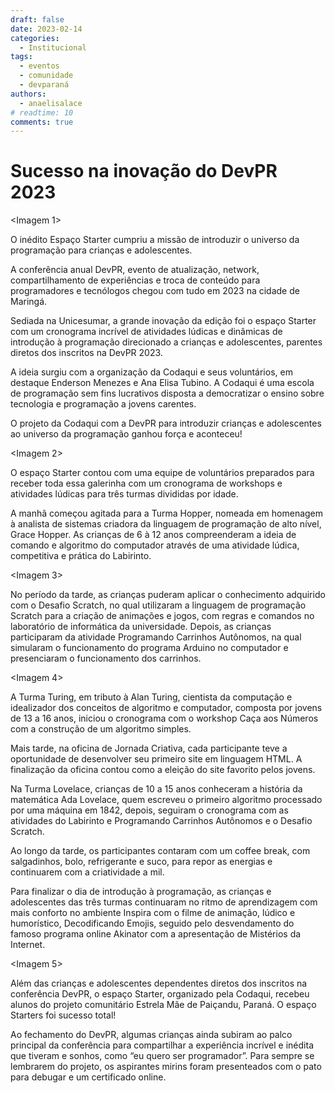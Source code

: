```yaml
---
draft: false 
date: 2023-02-14
categories:
  - Institucional
tags:
  - eventos
  - comunidade
  - devparaná
authors:
  - anaelisalace
# readtime: 10
comments: true
---
```


# Sucesso na inovação do DevPR 2023

<Imagem 1>

O inédito Espaço Starter cumpriu a missão de introduzir o universo da programação para crianças e adolescentes.

A conferência anual DevPR, evento de atualização, network, compartilhamento de experiências e troca de conteúdo para programadores e tecnólogos chegou com tudo em 2023 na cidade de Maringá.

<!-- more -->

Sediada na Unicesumar, a grande inovação da edição foi o espaço Starter com um cronograma incrível de atividades lúdicas e dinâmicas de introdução à programação direcionado a crianças e adolescentes, parentes diretos dos inscritos na DevPR 2023.

A ideia surgiu com a organização da Codaqui e seus voluntários, em destaque Enderson Menezes e Ana Elisa Tubino. A Codaqui é uma escola de programação sem fins lucrativos disposta a democratizar o ensino sobre tecnologia e programação a jovens carentes.

O projeto da Codaqui com a DevPR para introduzir crianças e adolescentes ao universo da programação ganhou força e aconteceu!

<Imagem 2>

O espaço Starter contou com uma equipe de voluntários preparados para receber toda essa galerinha com um cronograma de workshops e atividades lúdicas para três turmas divididas por idade.

A manhã começou agitada para a Turma Hopper, nomeada em homenagem à analista de sistemas criadora da linguagem de programação de alto nível, Grace Hopper. As crianças de 6 à 12 anos compreenderam a ideia de comando e algoritmo do computador através de uma atividade lúdica, competitiva e prática do Labirinto.

<Imagem 3>

No período da tarde, as crianças puderam aplicar o conhecimento adquirido com o Desafio Scratch, no qual utilizaram a linguagem de programação Scratch para a criação de animações e jogos, com regras e comandos no laboratório de informática da universidade. Depois, as crianças participaram da atividade Programando Carrinhos Autônomos, na qual simularam o funcionamento do programa Arduino no computador e presenciaram o funcionamento dos carrinhos.

<Imagem 4>

A Turma Turing, em tributo à Alan Turing, cientista da computação e idealizador dos conceitos de algoritmo e computador, composta por jovens de 13 a 16 anos, iniciou o cronograma com o workshop Caça aos Números com a construção de um algoritmo simples.

Mais tarde, na oficina de Jornada Criativa, cada participante teve a oportunidade de desenvolver seu primeiro site em linguagem HTML. A finalização da oficina contou como a eleição do site favorito pelos jovens.

Na Turma Lovelace, crianças de 10 a 15 anos conheceram a história da matemática Ada Lovelace, quem escreveu o primeiro algoritmo processado por uma máquina em 1842, depois, seguiram o cronograma com as atividades do Labirinto e Programando Carrinhos Autônomos e o Desafio Scratch.

Ao longo da tarde, os participantes contaram com um coffee break, com salgadinhos, bolo, refrigerante e suco, para repor as energias e continuarem com a criatividade a mil.

Para finalizar o dia de introdução à programação, as crianças e adolescentes das três turmas continuaram no ritmo de aprendizagem com mais conforto no ambiente Inspira com o filme de animação, lúdico e humorístico, Decodificando Emojis, seguido pelo desvendamento do famoso programa online Akinator com a apresentação de Mistérios da Internet.

<Imagem 5>

Além das crianças e adolescentes dependentes diretos dos inscritos na conferência DevPR, o espaço Starter, organizado pela Codaqui, recebeu alunos do projeto comunitário Estrela Mãe de Paiçandu, Paraná.
O espaço Starters foi sucesso total!

Ao fechamento do DevPR, algumas crianças ainda subiram ao palco principal da conferência para compartilhar a experiência incrível e inédita que tiveram e sonhos, como “eu quero ser programador”.
Para sempre se lembrarem do projeto, os aspirantes mirins foram presenteados com o pato para debugar e um certificado online.










